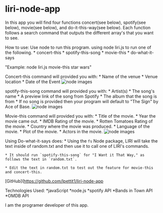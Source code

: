 # liri-node-app

In this app you will find four functions concert(see below), spotify(see below), movie(see below), and do-it-this-way(see below). Each function follows a search command that outputs the different array's that you want to see. 

How to use:
    Use node to run this program. using node liri.js to run one of the following.
        * concert-this
        * spotify-this-song
        * movie-this
        * do-what-it-says

"Example: node liri.js movie-this star wars"

Concert-this command will provided you with:
    * Name of the venue
    * Venue location
    * Date of the Event
![node images](/image/screenshot(14).png)

spotify-this-song command will provided you with:
    * Artist(s)
    * The song's name
    * A preview link of the song from Spotify
    * The album that the song is from
    * If no song is provided then your program will default to "The Sign" by Ace of Base. 
![node images](/image/screenshot(13).png)

Movie-this command will provided you with:
    * Title of the movie.
    * Year the movie came out.
    * IMDB Rating of the movie.
    * Rotten Tomatoes Rating of the movie.
    * Country where the movie was produced.
    * Language of the movie.
    * Plot of the movie.
    * Actors in the movie.
![node images](/image/screenshot(15).png)

Using Do-what-it-says does:
    * Using the `fs` Node package, LIRI will take the text inside of random.txt and then use it to call one of LIRI's commands.

    * It should run `spotify-this-song` for "I Want it That Way," as follows the text in `random.txt`.

    * Edit the text in random.txt to test out the feature for movie-this and concert-this.

[GitHub](https://github.com/lpettit1/liri-node-app

Technologies Used:
    *javaScript
    *node.js
    *spotify API
    *Bands in Town API
    *OMDB API

I am the programer developer of this app.





